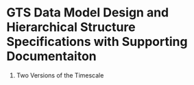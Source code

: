 # GTS Data Model Design and Hierarchical Structure Specifications with Supporting Documentaiton

1. Two Versions of the Timescale









